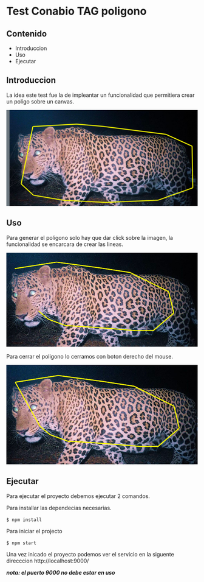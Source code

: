 # Test Conabio TAG poligono

## Contenido

- Introduccion
- Uso
- Ejecutar

## Introduccion

La idea este test fue la de impleantar un funcionalidad que permitiera crear un poligo sobre un canvas.

![poligono](./images/1.png)

## Uso

Para generar el poligono solo hay que dar click sobre la imagen, la funcionalidad se encarcara de crear las lineas.

![sin cerrar](./images/2.png)

Para cerrar el poligono lo cerramos con boton derecho del mouse.

![cerrado](./images/3.png)

## Ejecutar

Para ejecutar el proyecto debemos ejecutar 2 comandos.

Para installar las dependecias necesarias.

```
$ npm install

```

Para iniciar el projecto

```
$ npm start
```

Una vez inicado el proyecto podemos ver el servicio en la siguente direcccion http://localhost:9000/

**_nota: el puerto 9000 no debe estar en uso_**
